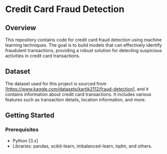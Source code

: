 # Credit Card Fraud Detection

## Overview
This repository contains code for credit card fraud detection using machine learning techniques. The goal is to build models that can effectively identify fraudulent transactions, providing a robust solution for detecting suspicious activities in credit card transactions.

## Dataset
The dataset used for this project is sourced from [https://www.kaggle.com/datasets/kartik2112/fraud-detection], and it contains information about credit card transactions. It includes various features such as transaction details, location information, and more.

## Getting Started

### Prerequisites
- Python [3.x]
- Libraries: pandas, scikit-learn, imbalanced-learn, tqdm, and others.

